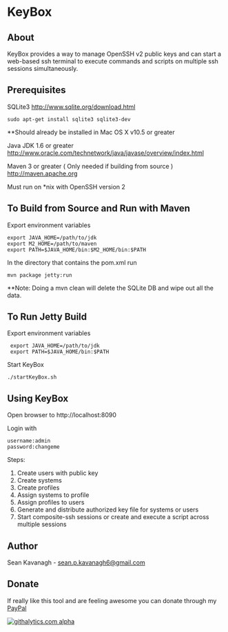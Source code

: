 KeyBox
======

About
-----
KeyBox provides a way to manage OpenSSH v2 public keys and can start a web-based ssh terminal to execute commands and
scripts on multiple ssh sessions simultaneously.


Prerequisites
-------------
SQLite3
http://www.sqlite.org/download.html

    sudo apt-get install sqlite3 sqlite3-dev 

**Should already be installed in Mac OS X v10.5 or greater

Java JDK 1.6 or greater
http://www.oracle.com/technetwork/java/javase/overview/index.html

Maven 3 or greater ( Only needed if building from source )
http://maven.apache.org

Must run on *nix with OpenSSH version 2


To Build from Source and Run with Maven
------
Export environment variables

    export JAVA_HOME=/path/to/jdk
    export M2_HOME=/path/to/maven
    export PATH=$JAVA_HOME/bin:$M2_HOME/bin:$PATH

In the directory that contains the pom.xml run

	mvn package jetty:run

**Note: Doing a mvn clean will delete the SQLite DB and wipe out all the data.


To Run Jetty Build
------
Export environment variables

     export JAVA_HOME=/path/to/jdk
     export PATH=$JAVA_HOME/bin:$PATH

Start KeyBox
	
	./startKeyBox.sh


Using KeyBox
------
Open browser to http://localhost:8090

Login with 

	username:admin 
	password:changeme

Steps:

1. Create users with public key
2. Create systems
3. Create profiles
4. Assign systems to profile
5. Assign profiles to users
6. Generate and distribute authorized key file for systems or users
7. Start composite-ssh sessions or create and execute a script across multiple sessions


Author
------
Sean Kavanagh - sean.p.kavanagh6@gmail.com


Donate
------
If really like this tool and are feeling awesome you can donate through my [PayPal](https://www.paypal.com/cgi-bin/webscr?cmd=_s-xclick&hosted_button_id=54K7AB3NRBM76)

[![githalytics.com alpha](https://cruel-carlota.pagodabox.com/1d63734e95044db2bb95500235c0df9e "githalytics.com")](http://githalytics.com/skavanagh/KeyBox)
